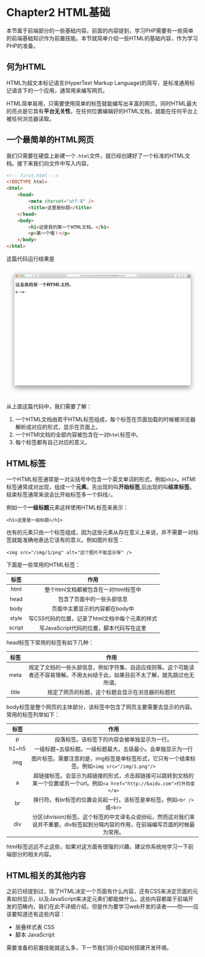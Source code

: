 # Chapter2 HTML基础

本节属于前端部分的一些基础内容。前面的内容提到，学习PHP需要有一些简单的前端基础知识作为前置技能。本节就简单介绍一些HTML的基础内容，作为学习PHP的准备。


## 何为HTML
HTML为超文本标记语言(HyperText Markup Language)的简写，是标准通用标记语言下的一个应用，通常用来编写网页。

HTML简单易用，只需要使用简单的标签就能编写出丰富的网页。同时HTML最大的亮点是它具有**平台无关性**，在任何位置编辑好的HTML文档，就能在任何平台上被任何浏览器读取。

## 一个最简单的HTML网页
我们只需要在硬盘上新建一个`.html`文件，就已经创建好了一个标准的HTML文档。接下来我们向文件中写入内容。

``` html
<!-- first.html -->
<!DOCTYPE html>
<html>
	<head>
		<meta charset="utf-8" />
		<title>这里是标题</title>
	</head>
	<body>
		<h1>这是我的第一个HTML文档。</h1>
		<p>第一个喔！</p>
	</body>
</html>
```

这篇代码运行结果是

![](/pic/1-2-1.png)

从上面这篇代码中，我们需要了解：
1. 一个HTML文档由若干HTML标签组成，每个标签在页面加载的时候被浏览器解析成对应的形式，显示在页面上。
2. 一个HTMl文档的全部内容被包含在一对`html`标签中。
3. 每个标签都有自己对应的意义。

## HTML标签
一个HTML标签通常是一对尖括号中包含一个英文单词的形式，例如`<h1>`。HTMl标签通常成对出现，组成一个**元素**。先出现的叫**开始标签**,后出现的叫**结束标签**。结束标签通常来说会比开始标签多一个斜线`/`。

例如一个**一级标题**元素这样使用HTML标签来表示：

```
<h1>这里是一级标题</h1>
```

也有的元素只由一个标签组成，因为这些元素从存在意义上来说，并不需要一对标签就能准确地表达它该有的意义。例如图片标签：

```
<img src="/img/1/png" alt="这个图片不能显示呀" />
```

下面是一些常用的HTML标签：

| 标签 | 作用 |
|:-----:|:------:|
|html|整个html文档都被包含在一对html标签中|
|head|包含了页面中的一些头部信息|
|body|页面中主要显示的内容都在body中|
|style|写CSS代码的位置，记录了html文档中每个元素的样式|
|script|写JavaScript代码的位置，脚本代码写在这里|

head标签下常用的标签有如下几种：

|标签|作用|
|:----:|:----:|
|meta|规定了文档的一些头部信息，例如字符集、自适应规则等。这个可能读者还不容易理解。不用太纠结于此，如果目前不太了解，就先跳过也无所谓。
|title|规定了网页的标题，这个标题会显示在浏览器的标题栏|

body标签是整个网页的主体部分，该标签中包含了网页主要需要去显示的内容。常用的标签列举如下：

|标签|作用|
|:-:|:-:|
|p|段落标签。该标签下的内容会被单独显示为一行。|
|h1~h5|一级标题~五级标题。一级标题最大，五级最小。会单独显示为一行|
|img|图片标签。需要注意的是，img标签是单标签形式，它只有一个结束标签。例如`<img src="/img/1.png"/>`|
|a|超链接标签。会显示为超链接的形式，点击超链接可以跳转到文档的某一个位置或另一个url。例如`<a href="http://baidu.com">打开百度</a>`|
|br|换行符。有br标签的位置会另起一行。该标签是单标签。例如`<br />`或`<br>`|
|div|分区(division)标签。这个标签的中文译名众说纷纭，然而这对我们来说并不重要。div标签起到分隔内容的作用，在前端编写页面的时候最为常用。|

html标签远远不止这些，如果对这方面有很强的兴趣，建议你系统地学习一下前端部分的相关内容。

## HTML相关的其他内容
之前已经提到过，除了HTML决定一个页面有什么内容，还有CSS来决定页面的元素如何显示，以及JavaScript来决定元素们都能做什么。这些内容都属于前端开发的范畴内，我们在此不详细介绍，但是作为要学习web开发的读者——你——应该要知道还有这些内容：
+ 层叠样式表 CSS
+ 脚本 JavaScript

需要准备的前置技能就这么多，下一节我们将介绍如何搭建开发环境。